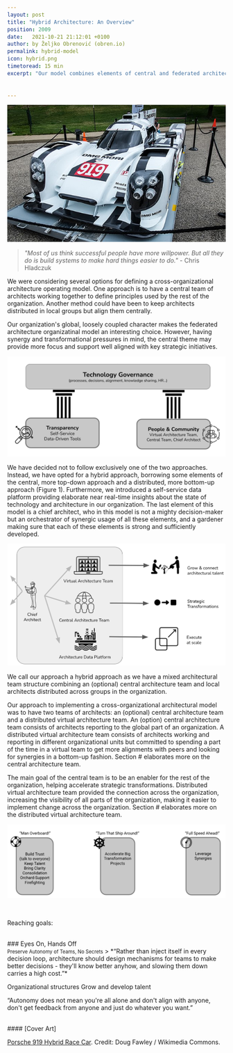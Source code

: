 ```yaml
---
layout: post
title: "Hybrid Architecture: An Overview"
position: 2009
date:   2021-10-21 21:12:01 +0100
author: by Željko Obrenović (obren.io)
permalink: hybrid-model
icon: hybrid.png
timetoread: 15 min
excerpt: "Our model combines elements of central and federated architecture functions, adding a new element of data platform. Our model for architecture operations has three components:  architectural data platform, people (organised in central and virtual teams), and different governance practices. "


---
```

![](assets/images/640px-2014_Porsche_919_Hybrid_Race_Car_(73530205).jpeg)

> *"Most of us think successful people have more willpower. But all they do is build systems to make hard things easier to do."* - Chris Hladczuk

We were considering several options for defining a cross-organizational architecture operating model. One approach is to have a central team of architects working together to define principles used by the rest of the organization. Another method could have been to keep architects distributed in local groups but align them centrally.

Our organization's global, loosely coupled character makes the federated architecture organizatinal model an interesting choice. However, having synergy and transformational pressures in mind, the central theme may provide more focus and support well aligned with key strategic initiatives.

![](assets/images/model.jpg)

We have decided not to follow exclusively one of the two approaches. Instead, we have opted for a hybrid approach, borrowing some elements of the central, more top-down approach and a distributed, more bottom-up approach (Figure 1). Furthermore, we introduced a self-service data platform providing elaborate near real-time insights about the state of technology and architecture in our organization. The last element of this model is a chief architect, who in this model is not a mighty decision-maker but an orchestrator of synergic usage of all these elements, and a gardener making sure that each of these elements is strong and sufficiently developed.

![](assets/images/aha-model.png)

We call our approach a hybrid approach as we have a mixed architectural team structure combining an (optional) central architecture team and local architects distributed across groups in the organization.

Our approach to implementing a cross-organizational architectural model was to have two teams of architects: an (optional) central architecture team and a distributed virtual architecture team. An (option) central architecture team consists of architects reporting to the global part of an organization. A distributed virtual architecture team consists of architects working and reporting in different organizational units but committed to spending a part of the time in a virtual team to get more alignments with peers and looking for synergies in a bottom-up fashion. Section # elaborates more on the central architecture team.

The main goal of the central team is to be an enabler for the rest of the organization, helping accelerate strategic transformations. Distributed virtual architecture team provided the connection across the organization, increasing the visibility of all parts of the organization, making it easier to implement change across the organization. Section # elaborates more on the distributed virtual architecture team.

![](assets/images/realities.png)

<br>

Reaching goals:

<br>
### Eyes On, Hands Off<br><span style="font-size: 80%">Preserve Autonomy of Teams, No Secrets</span>
> *“Rather than inject itself in every decision loop, architecture should design mechanisms for teams to make better decisions - they'll know better anyhow, and slowing them down carries a high cost.”*


Organizational structures
Grow and develop talent


“Autonomy does not mean you're all alone and don't align with anyone, don't get feedback from anyone and just do whatever you want.”



<br>
#### [Cover Art]

[Porsche 919 Hybrid Race Car](https://commons.wikimedia.org/wiki/File:2014_Porsche_919_Hybrid_Race_Car_(73530205).jpeg). Credit: Doug Fawley / Wikimedia Commons.
